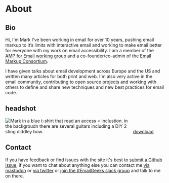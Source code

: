 # About

## Bio
Hi, I'm Mark I've been working in email for over 10 years, pushing email markup to it’s limits with interactive email and working to make email better for everyone with my work on email accessibility. I am a member of the [AMP for Email working group](https://amp.dev/community/working-groups/amp4email) and a co-founder/co-admin of the [Email Markup Consortium](https://emailmarkup.org).

I have given talks about email development across Europe and the US and written many articles for both print and web. I'm also very active in the email community, contributing to open source projects and working with others to define and share new techniques and new best practices for email code. 


## headshot
<img src="https://www.goodemailcode.com/assets/mark/a11y-t-shirt.jpg" alt="Mark in a blue t-shirt that read an access = inclustion.  in the backgroudn there are several guitars including a DIY 2 sting diddley bow." style="max-width:400px">
<a href="https://www.goodemailcode.com/assets/mark/a11y-t-shirt.jpg" download>download</a>

## Contact
If you have feedback or find issues with the site it's best to [submit a Github issue](https://github.com/M-J-Robbins/email-code/issues), if you want to chat about anything else you can contact me [via mastodon](https://mastodon.social/@M_J_Robbins) or [via twitter](https://twitter.com/M_J_Robbins) or [join the #EmailGeeks slack group](https://email.geeks.chat/) and talk to me on there.